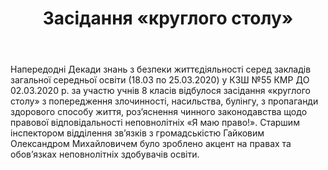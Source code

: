 ﻿---
title: Засідання «круглого столу»
---

Напередодні Декади знань з безпеки життєдіяльності серед закладів загальної середньої освіти (18.03 по 25.03.2020) у КЗШ №55 КМР ДО 02.03.2020 р. за участю учнів 8 класів відбулося засідання «круглого столу» з попередження злочинності, насильства, булінгу, з пропаганди здорового способу життя, роз’яснення чинного законодавства щодо правової відповідальності неповнолітніх «Я маю право!». Старшим інспектором відділення зв’язків з громадськістю Гайковим Олександром Михайловичем було зроблено акцент на правах та обов’язках неповнолітніх здобувачів освіти.

<slideshow></slideshow>
